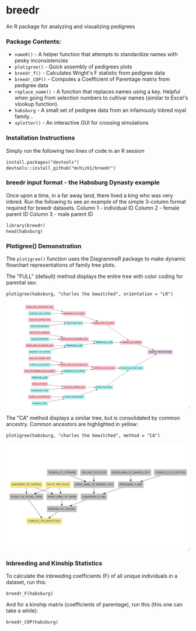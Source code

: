 # breedr

An R package for analyzing and visualizing pedigrees

### Package Contents:

* `nameR()` - A helper function that attempts to standardize names with pesky inconsistencies
* `plotigree()` - Quick assembly of pedigrees plots
* `breedr_f()` - Calculates Wright's F statistic from pedigree data
* `breedr_COP()` - Computes a Coefficient of Parentage matrix from pedigree data
* `replace_name()` - A function that replaces names using a key.  Helpful when going from selection numbers to cultivar names (similar to Excel's vlookup function).
* `habsburg` - A small set of pedigree data from an infamously inbred royal family...
* `xplotter()` - An interactive GUI for crossing simulations

### Installation Instructions

Simply run the following two lines of code in an R session

    install.packages("devtools")
    devtools::install_github("mchizk1/breedr")
    
### breedr input format - the Habsburg Dynasty example

Once upon a time, in a far away land, there lived a king who was very inbred. Run the following to see an example of the simple 3-column format required for breedr datasets.
Column 1 - individual ID
Column 2 - female parent ID
Column 3 - male parent ID

    library(breedr)
    head(habsburg)
       
### Plotigree() Demonstration

The `plotigree()` function uses the DiagrammeR package to make dynamic flowchart 
representations of family tree plots.

The "FULL" (default) method displays the entire tree with color coding for parental sex:

    plotigree(habsburg, "charles the bewitched", orientation = "LR")
    
![FULL](https://github.com/mchizk1/breedr/blob/main/FULL_method.png)
    
The "CA" method displays a similar tree, but is consolidated by common ancestry.
Common ancestors are highlighted in yellow:
    
    plotigree(habsburg, "charles the bewitched", method = "CA")
    
![CA](https://github.com/mchizk1/breedr/blob/main/CA_method.png)
       
### Inbreeding and Kinship Statistics

To calculate the inbreeding coefficients (F) of all unique individuals in a dataset, run this:

    breedr_F(habsburg)

And for a kinship matrix (coefficients of parentage), run this (this one can take a while): 

    breedr_COP(habsburg)
